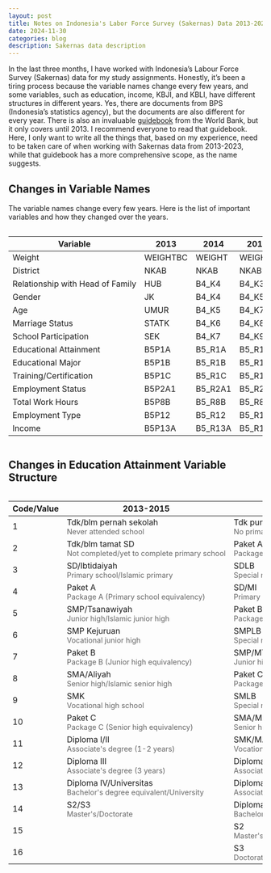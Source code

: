```yaml
---
layout: post
title: Notes on Indonesia's Labor Force Survey (Sakernas) Data 2013-2023
date: 2024-11-30
categories: blog
description: Sakernas data description
---
```



In the last three months, I have worked with Indonesia’s Labour Force Survey (Sakernas) data for my study assignments. Honestly, it’s been a tiring process because the variable names change every few years, and some variables, such as education, income, KBJI, and KBLI, have different structures in different years. Yes, there are documents from BPS (Indonesia’s statistics agency), but the documents are also different for every year. There is also an invaluable  <a href="https://datamenko.ekon.go.id/files/handbooks/A%20guide%20to%20working%20with%20Indonesian%20survey%20data%20-%20Sakernas.pdf">guidebook</a> from the World Bank, but it only covers until 2013. I recommend everyone to read that guidebook. Here, I only want to write all the things that, based on my experience, need to be taken care of when working with Sakernas data from 2013-2023, while that guidebook has a more comprehensive scope, as the name suggests.

## Changes in Variable Names
The variable names change every few years. Here is the list of important variables and how they changed over the years.

<style>
.table-wrapper {
  max-width: 100%;
  overflow-x: auto;
  -webkit-overflow-scrolling: touch;
}

.table-wrapper table {
  width: 100%;
  margin-bottom: 1rem;
  white-space: nowrap;
}
</style>

<div class="table-wrapper">
<table>
  <thead>
    <tr>
      <th>Variable</th>
      <th>2013</th>
      <th>2014</th>
      <th>2015</th>
      <th>2016</th>
      <th>2017</th>
      <th>2018</th>
      <th>2019</th>
      <th>2021</th>
      <th>2022</th>
      <th>2023</th>
    </tr>
  </thead>
  <tbody>
    <tr>
      <td>Weight</td>
      <td>WEIGHTBC</td>
      <td>WEIGHT</td>
      <td>WEIGHT</td>
      <td>WEIGHT</td>
      <td>WEIGHT</td>
      <td>WEIGHT</td>
      <td>FINAL_WEIG</td>
      <td>FINAL_WEIG</td>
      <td>WEIGHT</td>
      <td>WEIGHTR</td>
    </tr>
    <tr>
      <td>District</td>
      <td>NKAB</td>
      <td>NKAB</td>
      <td>NKAB</td>
      <td>NAMA_KAB</td>
      <td>NAMA_KAB</td>
      <td>NAMA_KAB</td>
      <td>NAMA_KAB</td>
      <td>KODE_KAB</td>
      <td>KODE_KAB</td>
      <td>KODE_KAB</td>
    </tr>
    <tr>
      <td>Relationship with Head of Family</td>
      <td>HUB</td>
      <td>B4_K4</td>
      <td>B4_K3</td>
      <td>B4_K3</td>
      <td>B4_K3</td>
      <td>B4_K3</td>
      <td>B4_K3</td>
      <td>K3</td>
      <td>K3</td>
      <td>K3</td>
    </tr>
    <tr>
      <td>Gender</td>
      <td>JK</td>
      <td>B4_K4</td>
      <td>B4_K5</td>
      <td>B4_K5</td>
      <td>B4_K5</td>
      <td>B4_K5</td>
      <td>B4_K6</td>
      <td>K4</td>
      <td>K4</td>
      <td>K4</td>
    </tr>
    <tr>
      <td>Age</td>
      <td>UMUR</td>
      <td>B4_K5</td>
      <td>B4_K7</td>
      <td>B4_K7</td>
      <td>B4_K7</td>
      <td>B4_K7</td>
      <td>B4_K8</td>
      <td>K6</td>
      <td>K6</td>
      <td>K9</td>
    </tr>
    <tr>
      <td>Marriage Status</td>
      <td>STATK</td>
      <td>B4_K6</td>
      <td>B4_K8</td>
      <td>B4_K8</td>
      <td>B4_K8</td>
      <td>B4_K9</td>
      <td>B4_K10</td>
      <td>R4</td>
      <td>R4</td>
      <td>R4</td>
    </tr>
    <tr>
      <td>School Participation</td>
      <td>SEK</td>
      <td>B4_K7</td>
      <td>B4_K9</td>
      <td>B4_K9</td>
      <td>B4_K9</td>
      <td>B4_K10</td>
      <td>B4_K9</td>
      <td>R5</td>
      <td>R5</td>
      <td>R5</td>
    </tr>
    <tr>
      <td>Educational Attainment</td>
      <td>B5P1A</td>
      <td>B5_R1A</td>
      <td>B5_R1A</td>
      <td>B5_R1A</td>
      <td>B5_R1A</td>
      <td>B5_R1A</td>
      <td>B5_R1A</td>
      <td>R6A</td>
      <td>R6A</td>
      <td>R6A</td>
    </tr>
    <tr>
      <td>Educational Major</td>
      <td>B5P1B</td>
      <td>B5_R1B</td>
      <td>B5_R1B</td>
      <td>B5_R1B</td>
      <td>B5_R1B</td>
      <td>B5_R1B</td>
      <td>B5_R1B</td>
      <td>R6B_KD</td>
      <td>R6B_KD</td>
      <td>R6B_KD</td>
    </tr>
    <tr>
      <td>Training/Certification</td>
      <td>B5P1C</td>
      <td>B5_R1C</td>
      <td>B5_R1C</td>
      <td>B5_R1C</td>
      <td>B5_R1D</td>
      <td>B5_R1D</td>
      <td>B5_R1D</td>
      <td>R6E</td>
      <td>R6E</td>
      <td>R6E</td>
    </tr>
    <tr>
      <td>Employment Status</td>
      <td>B5P2A1</td>
      <td>B5_R2A1</td>
      <td>B5_R2A1</td>
      <td>B5_R5A1</td>
      <td>B5_R5A1</td>
      <td>B5_R5A1</td>
      <td>B5_R5A1</td>
      <td>R9A</td>
      <td>R9A</td>
      <td>R13A</td>
    </tr>
    <tr>
      <td>Total Work Hours</td>
      <td>B5P8B</td>
      <td>B5_R8B</td>
      <td>B5_R8B</td>
      <td>B5_R23A</td>
      <td>B5_R23A</td>
      <td>B5_R23A</td>
      <td>B5_R23A</td>
      <td>R16A2</td>
      <td>R17B</td>
      <td>R18B</td>
    </tr>
    <tr>
      <td>Employment Type</td>
      <td>B5P12</td>
      <td>B5_R12</td>
      <td>B5_R12</td>
      <td>B5_R24A</td>
      <td>B5_R24A</td>
      <td>B5_R24A</td>
      <td>B5_R24A</td>
      <td>R12A</td>
      <td>R13A</td>
      <td>R13A</td>
    </tr>
    <tr>
      <td>Income</td>
      <td>B5P13A</td>
      <td>B5_R13A</td>
      <td>B5_R13A</td>
      <td>B5_R28C1</td>
      <td>B5_R28C1</td>
      <td>B5_R28C1</td>
      <td>B5_R28C1</td>
      <td>R14A_UANG</td>
      <td>R15A_UANG</td>
      <td>R15_UANG</td>
    </tr>
  </tbody>
</table>
</div>


## Changes in Education Attainment Variable Structure

<style>
.table-wrapper {
  max-width: 100%;
  overflow-x: auto;
  -webkit-overflow-scrolling: touch;
}

.table-wrapper table {
  width: 100%;
  margin-bottom: 1rem;
  white-space: nowrap;
}

.translation {
  font-size: 0.9em;
  color: #666;
  display: block;
}
</style>

<div class="table-wrapper">
<table>
  <thead>
    <tr>
      <th>Code/Value</th>
      <th>2013-2015</th>
      <th>2016-2020</th>
      <th>2021</th>
      <th>2022-2023</th>
    </tr>
  </thead>
  <tbody>
    <tr>
      <td>1</td>
      <td>Tdk/blm pernah sekolah<span class="translation">Never attended school</span></td>
      <td>Tdk punya ijazah SD<span class="translation">No primary school diploma</span></td>
      <td>Tidak/belum tamat SD<span class="translation">Not completed/yet to complete primary school</span></td>
      <td>Tidak/belum tamat SD<span class="translation">Not completed/yet to complete primary school</span></td>
    </tr>
    <tr>
      <td>2</td>
      <td>Tdk/blm tamat SD<span class="translation">Not completed/yet to complete primary school</span></td>
      <td>Paket A<span class="translation">Package A (Primary school equivalency)</span></td>
      <td>SD/MI/SDLB/Paket A<span class="translation">Primary school/Islamic primary/Special needs primary/Package A</span></td>
      <td>SD/MI/SDLB/Paket A<span class="translation">Primary school/Islamic primary/Special needs primary/Package A</span></td>
    </tr>
    <tr>
      <td>3</td>
      <td>SD/Ibtidaiyah<span class="translation">Primary school/Islamic primary</span></td>
      <td>SDLB<span class="translation">Special needs primary school</span></td>
      <td>SMP/MTs/SMPLB/Paket B<span class="translation">Junior high/Islamic junior high/Special needs junior high/Package B</span></td>
      <td>SMP/MTs/SMPLB/Paket B<span class="translation">Junior high/Islamic junior high/Special needs junior high/Package B</span></td>
    </tr>
    <tr>
      <td>4</td>
      <td>Paket A<span class="translation">Package A (Primary school equivalency)</span></td>
      <td>SD/MI<span class="translation">Primary school/Islamic primary</span></td>
      <td>SMA/MA/SMLB/Paket C<span class="translation">Senior high/Islamic senior high/Special needs senior high/Package C</span></td>
      <td>SMA/MA/SMLB/Paket C<span class="translation">Senior high/Islamic senior high/Special needs senior high/Package C</span></td>
    </tr>
    <tr>
      <td>5</td>
      <td>SMP/Tsanawiyah<span class="translation">Junior high/Islamic junior high</span></td>
      <td>Paket B<span class="translation">Package B (Junior high equivalency)</span></td>
      <td>SMK/MAK<span class="translation">Vocational high school/Islamic vocational high</span></td>
      <td>SMK<span class="translation">Vocational high school</span></td>
    </tr>
    <tr>
      <td>6</td>
      <td>SMP Kejuruan<span class="translation">Vocational junior high</span></td>
      <td>SMPLB<span class="translation">Special needs junior high</span></td>
      <td>Diploma I/II/III<span class="translation">Associate's degree (1-3 years)</span></td>
      <td>MAK<span class="translation">Islamic vocational high</span></td>
    </tr>
    <tr>
      <td>7</td>
      <td>Paket B<span class="translation">Package B (Junior high equivalency)</span></td>
      <td>SMP/MTs<span class="translation">Junior high/Islamic junior high</span></td>
      <td>Diploma IV<span class="translation">Bachelor's degree equivalent (4 years)</span></td>
      <td>Diploma I/II/III<span class="translation">Associate's degree (1-3 years)</span></td>
    </tr>
    <tr>
      <td>8</td>
      <td>SMA/Aliyah<span class="translation">Senior high/Islamic senior high</span></td>
      <td>Paket C<span class="translation">Package C (Senior high equivalency)</span></td>
      <td>S1/S2/S3<span class="translation">Bachelor's/Master's/Doctorate</span></td>
      <td>Diploma IV<span class="translation">Bachelor's degree equivalent (4 years)</span></td>
    </tr>
    <tr>
      <td>9</td>
      <td>SMK<span class="translation">Vocational high school</span></td>
      <td>SMLB<span class="translation">Special needs senior high</span></td>
      <td></td>
      <td>S1<span class="translation">Bachelor's degree</span></td>
    </tr>
    <tr>
      <td>10</td>
      <td>Paket C<span class="translation">Package C (Senior high equivalency)</span></td>
      <td>SMA/MA<span class="translation">Senior high/Islamic senior high</span></td>
      <td></td>
      <td>S2<span class="translation">Master's degree</span></td>
    </tr>
    <tr>
      <td>11</td>
      <td>Diploma I/II<span class="translation">Associate's degree (1-2 years)</span></td>
      <td>SMK/MAK<span class="translation">Vocational high/Islamic vocational high</span></td>
      <td></td>
      <td>S2 Terapan<span class="translation">Applied Master's degree</span></td>
    </tr>
    <tr>
      <td>12</td>
      <td>Diploma III<span class="translation">Associate's degree (3 years)</span></td>
      <td>Diploma I/II<span class="translation">Associate's degree (1-2 years)</span></td>
      <td></td>
      <td>S3<span class="translation">Doctorate</span></td>
    </tr>
    <tr>
      <td>13</td>
      <td>Diploma IV/Universitas<span class="translation">Bachelor's degree equivalent/University</span></td>
      <td>Diploma III<span class="translation">Associate's degree (3 years)</span></td>
      <td></td>
      <td></td>
    </tr>
    <tr>
      <td>14</td>
      <td>S2/S3<span class="translation">Master's/Doctorate</span></td>
      <td>Diploma IV/S1<span class="translation">Bachelor's degree equivalent/Bachelor's degree</span></td>
      <td></td>
      <td></td>
    </tr>
    <tr>
      <td>15</td>
      <td></td>
      <td>S2<span class="translation">Master's degree</span></td>
      <td></td>
      <td></td>
    </tr>
    <tr>
      <td>16</td>
      <td></td>
      <td>S3<span class="translation">Doctorate</span></td>
      <td></td>
      <td></td>
    </tr>
  </tbody>
</table>
</div>


